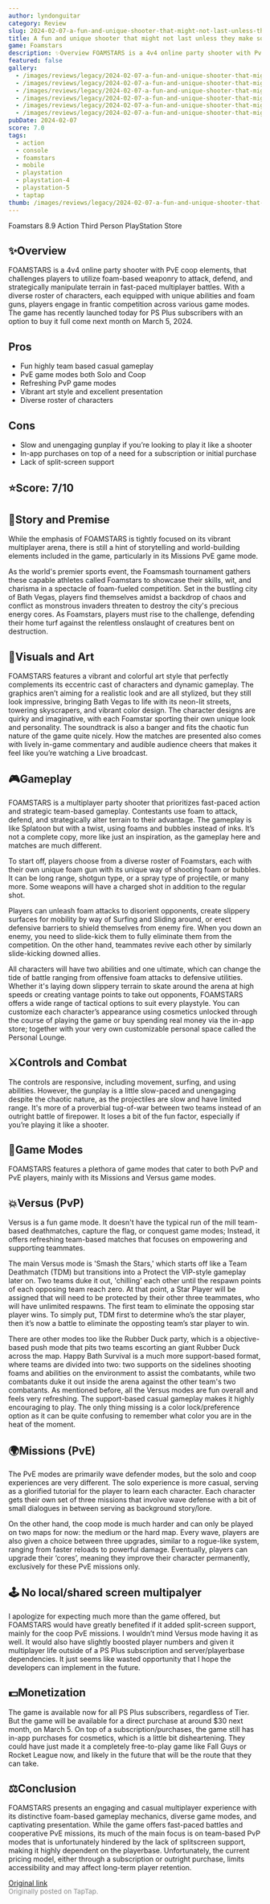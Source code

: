 ```yaml
---
author: lyndonguitar
category: Review
slug: 2024-02-07-a-fun-and-unique-shooter-that-might-not-last-unless-they-make-some-changes-review-foam
title: A fun and unique shooter that might not last unless they make some changes | Review - FOAMSTARS
game: Foamstars
description: ✨Overview FOAMSTARS is a 4v4 online party shooter with PvE coop elements, that challenges players to utilize foam-based weaponry to attack, defend, and strategically manipulate terrain in fast-paced multiplayer battles. With a diverse roster of characters, each equipped with unique abilities and foam guns, players engage in frantic competition across various game modes. The game has recently launched today for PS Plus subscribers with an option to buy it full come next month on March 5, 2024.
featured: false
gallery:
  - /images/reviews/legacy/2024-02-07-a-fun-and-unique-shooter-that-might-not-last-unless-they-make-some-changes--review---foam-0.avif
  - /images/reviews/legacy/2024-02-07-a-fun-and-unique-shooter-that-might-not-last-unless-they-make-some-changes--review---foam-1.avif
  - /images/reviews/legacy/2024-02-07-a-fun-and-unique-shooter-that-might-not-last-unless-they-make-some-changes--review---foam-2.avif
  - /images/reviews/legacy/2024-02-07-a-fun-and-unique-shooter-that-might-not-last-unless-they-make-some-changes--review---foam-3.avif
  - /images/reviews/legacy/2024-02-07-a-fun-and-unique-shooter-that-might-not-last-unless-they-make-some-changes--review---foam-4.avif
  - /images/reviews/legacy/2024-02-07-a-fun-and-unique-shooter-that-might-not-last-unless-they-make-some-changes--review---foam-5.avif
pubDate: 2024-02-07
score: 7.0
tags:
  - action
  - console
  - foamstars
  - mobile
  - playstation
  - playstation-4
  - playstation-5
  - taptap
thumb: /images/reviews/legacy/2024-02-07-a-fun-and-unique-shooter-that-might-not-last-unless-they-make-some-changes--review---foam-0.avif
---
```


Foamstars
8.9
Action
Third Person
PlayStation Store


## ✨Overview
FOAMSTARS is a 4v4 online party shooter with PvE coop elements, that challenges players to utilize foam-based weaponry to attack, defend, and strategically manipulate terrain in fast-paced multiplayer battles. With a diverse roster of characters, each equipped with unique abilities and foam guns, players engage in frantic competition across various game modes. The game has recently launched today for PS Plus subscribers with an option to buy it full come next month on March 5, 2024.




## Pros
- Fun highly team based casual gameplay
- PvE game modes both Solo and Coop
- Refreshing PvP game modes
- Vibrant art style and excellent presentation
- Diverse roster of characters
## Cons
- Slow and unengaging gunplay if you’re looking to play it like a shooter
- In-app purchases on top of a need for a subscription or initial purchase
- Lack of split-screen support



## ⭐️Score: 7/10


## 📖Story and Premise
While the emphasis of FOAMSTARS is tightly focused on its vibrant multiplayer arena, there is still a hint of storytelling and world-building elements included in the game, particularly in its Missions PvE game mode.

As the world's premier sports event, the Foamsmash tournament gathers these capable athletes called Foamstars to showcase their skills, wit, and charisma in a spectacle of foam-fueled competition. Set in the bustling city of Bath Vegas, players find themselves amidst a backdrop of chaos and conflict as monstrous invaders threaten to destroy the city's precious energy cores. As Foamstars, players must rise to the challenge, defending their home turf against the relentless onslaught of creatures bent on destruction.


## 🎨Visuals and Art
FOAMSTARS features a vibrant and colorful art style that perfectly complements its eccentric cast of characters and dynamic gameplay. The graphics aren’t aiming for a realistic look and are all stylized, but they still look impressive, bringing Bath Vegas to life with its neon-lit streets, towering skyscrapers, and vibrant color design. The character designs are quirky and imaginative, with each Foamstar sporting their own unique look and personality. The soundtrack is also a banger and fits the chaotic fun nature of the game quite nicely. How the matches are presented also comes with lively in-game commentary and audible audience cheers that makes it feel like you’re watching a Live broadcast.


## 🎮Gameplay
FOAMSTARS is a multiplayer party shooter that prioritizes fast-paced action and strategic team-based gameplay. Contestants use foam to attack, defend, and strategically alter terrain to their advantage. The gameplay is like Splatoon but with a twist, using foams and bubbles instead of inks. It’s not a complete copy, more like just an inspiration, as the gameplay here and matches are much different.

To start off, players choose from a diverse roster of Foamstars, each with their own unique foam gun with its unique way of shooting foam or bubbles. It can be long range, shotgun type, or a spray type of projectile, or many more. Some weapons will have a charged shot in addition to the regular shot. 

Players can unleash foam attacks to disorient opponents, create slippery surfaces for mobility by way of Surfing and Sliding around, or erect defensive barriers to shield themselves from enemy fire. When you down an enemy, you need to slide-kick them to fully eliminate them from the competition. On the other hand, teammates revive each other by similarly slide-kicking downed allies.

All characters will have two abilities and one ultimate, which can change the tide of battle ranging from offensive foam attacks to defensive utilities. Whether it's laying down slippery terrain to skate around the arena at high speeds or creating vantage points to take out opponents, FOAMSTARS offers a wide range of tactical options to suit every playstyle.  You can customize each character’s appearance using cosmetics unlocked through the course of playing the game or buy spending real money via the in-app store; together with your very own customizable personal space called the Personal Lounge.


## ⚔️Controls and Combat
The controls are responsive, including movement, surfing, and using abilities. However, the gunplay is a little slow-paced and unengaging despite the chaotic nature, as the projectiles are slow and have limited range. It's more of a proverbial tug-of-war between two teams instead of an outright battle of firepower. It loses a bit of the fun factor, especially if you’re playing it like a shooter.


## 📜Game Modes
FOAMSTARS features a plethora of game modes that cater to both PvP and PvE players, mainly with its Missions and Versus game modes.


## 💥Versus (PvP)
Versus is a fun game mode. It doesn't have the typical run of the mill team-based deathmatches, capture the flag, or conquest game modes; Instead, it offers refreshing team-based matches that focuses on empowering and supporting teammates.

The main Versus mode is 'Smash the Stars,' which starts off like a Team Deathmatch (TDM) but transitions into a Protect the VIP-style gameplay later on. Two teams duke it out, 'chilling' each other until the respawn points of each opposing team reach zero. At that point, a Star Player will be assigned that will need to be protected by their other three teammates, who will have unlimited respawns. The first team to eliminate the opposing star player wins. To simply put, TDM first to determine who’s the star player, then it’s now a battle to eliminate the opposting team’s star player to win.

There are other modes too like the Rubber Duck party, which is a objective-based push mode that pits two teams escorting an giant Rubber Duck across the map. Happy Bath Survival is a much more support-based format, where teams are divided into two: two supports on the sidelines shooting foams and abilities on the environment to assist the combatants, while two combatants duke it out inside the arena against the other team's two combatants. As mentioned before, all the Versus modes are fun overall and feels very refreshing. The support-based casual gameplay makes it highly encouraging to play. The only thing missing is a color lock/preference option as it can be quite confusing to remember what color you are in the heat of the moment.


## 🌍Missions (PvE)
The PvE modes are primarily wave defender modes, but the solo and coop experiences are very different. The solo experience is more casual, serving as a glorified tutorial for the player to learn each character. Each character gets their own set of three missions that involve wave defense with a bit of small dialogues in between serving as background story/lore.

On the other hand, the coop mode is much harder and can only be played on two maps for now: the medium or the hard map. Every wave, players are also given a choice between three upgrades, similar to a rogue-like system, ranging from faster reloads to powerful damage. Eventually, players can upgrade their ‘cores’, meaning they improve their character permanently, exclusively for these PvE missions only.


## 🕹 No local/shared screen multipalyer
I apologize for expecting much more than the game offered, but FOAMSTARS would have greatly benefited if it added split-screen support, mainly for the coop PvE missions. I wouldn’t mind Versus mode having it as well. It would also have slightly boosted player numbers and given it multiplayer life outside of a PS Plus subscription and server/playerbase dependencies. It just seems like wasted opportunity that I hope the developers can implement in the future.


## 💵Monetization
The game is available now for all PS Plus subscribers, regardless of Tier. But the game will be available for a direct purchase at around $30 next month, on March 5. On top of a subscription/purchases, the game still has in-app purchases for cosmetics, which is a little bit disheartening. They could have just made it a completely free-to-play game like Fall Guys or Rocket League now, and likely in the future that will be the route that they can take.


## ⚖️Conclusion
FOAMSTARS presents an engaging and casual multiplayer experience with its distinctive foam-based gameplay mechanics, diverse game modes, and captivating presentation. While the game offers fast-paced battles and cooperative PvE missions, its much of the main focus is on team-based PvP modes that is unfortunately hindered by the lack of splitscreen support, making it highly dependent on the playerbase. Unfortunately, the current pricing model, either through a subscription or outright purchase, limits accessibility and may affect long-term player retention.

[Original link](https://www.taptap.io/post/6973947)<br><span style="font-size: 0.95em; color: #888;">Originally posted on TapTap.</span>